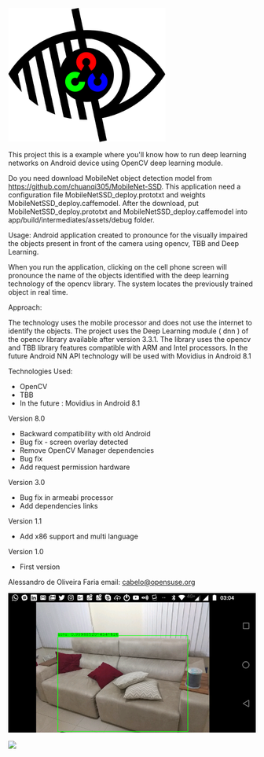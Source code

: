 ![](images/youreyes_pq.png)

This project this is a example where you'll know how to run deep learning networks on Android device using OpenCV deep learning module.

Do you need download MobileNet object detection model from  https://github.com/chuanqi305/MobileNet-SSD. This application need a configuration file MobileNetSSD_deploy.prototxt and weights MobileNetSSD_deploy.caffemodel. After the download, put MobileNetSSD_deploy.prototxt and MobileNetSSD_deploy.caffemodel into app/build/intermediates/assets/debug folder.

Usage:
Android application created to pronounce for the visually impaired the objects present in front of the camera using opencv, TBB and Deep Learning.

When you run the application, clicking on the cell phone screen will pronounce the name of the objects identified with the deep learning technology of the opencv library. The system locates the previously trained object in real time.

Approach:

The technology uses the mobile processor and does not use the internet to identify the objects. The project uses the Deep Learning module ( dnn )  of the opencv library available after version 3.3.1. The library uses the opencv and TBB library features compatible with ARM and Intel processors. In the future Android NN API technology will be used with Movidius in Android 8.1

Technologies Used:
- OpenCV
- TBB
- In the future : Movidius  in Android 8.1

Version 8.0
* Backward compatibility with old Android 
* Bug fix - screen overlay detected
* Remove OpenCV Manager dependencies
* Bug fix
* Add request permission hardware

Version 3.0 
* Bug fix in armeabi processor
* Add dependencies links

Version 1.1
* Add x86 support and multi language

Version 1.0
* First version

Alessandro de Oliveira Faria
email: cabelo@opensuse.org

![](images/sofa.png)

![](images/OIN.jpg.png)
